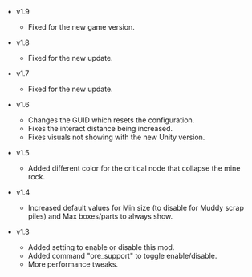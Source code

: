 - v1.9
  - Fixed for the new game version.

- v1.8
  - Fixed for the new update.

- v1.7
  - Fixed for the new update.

- v1.6
  - Changes the GUID which resets the configuration.
  - Fixes the interact distance being increased.
  - Fixes visuals not showing with the new Unity version.

- v1.5
  - Added different color for the critical node that collapse the mine rock.

- v1.4
  - Increased default values for Min size (to disable for Muddy scrap piles) and Max boxes/parts to always show.

- v1.3
  - Added setting to enable or disable this mod.
  - Added command "ore_support" to toggle enable/disable.
  - More performance tweaks.
